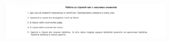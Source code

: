 ![](https://github.com/andreiartsiomenka/introduction-to-java/blob/main/src/by/basic/unit3_Strings_and_basics_of_text_processing/string_as_an_array/string_as_an_array.png)
